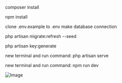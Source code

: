 composer install

npm install

clone .env.example to .env
make database connection

php artisan migrate:refresh --seed

php artisan key:generate

new terminal and run command: php artisan serve

new terminal and run command: npm run dev

![Image](../public/e-learning.png)
